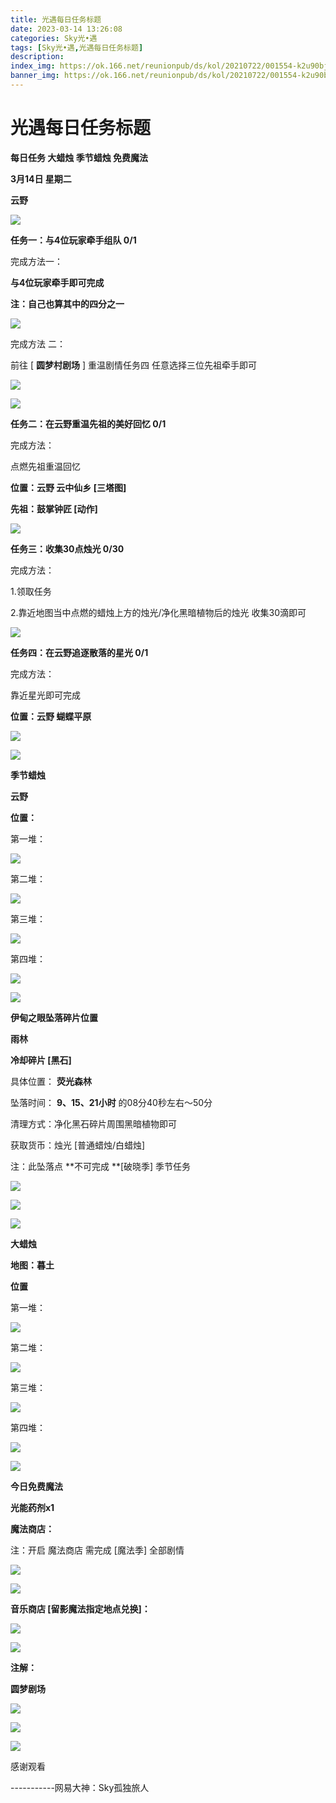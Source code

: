 ```yaml
---
title: 光遇每日任务标题
date: 2023-03-14 13:26:08
categories: Sky光•遇
tags: [Sky光•遇,光遇每日任务标题]
description: 
index_img: https://ok.166.net/reunionpub/ds/kol/20210722/001554-k2u90bj7ay.png?imageView&thumbnail=600x0&type=jpg
banner_img: https://ok.166.net/reunionpub/ds/kol/20210722/001554-k2u90bj7ay.png?imageView&thumbnail=600x0&type=jpg
---
```

# 光遇每日任务标题
**每日任务 大蜡烛 季节蜡烛 免费魔法**

 **3月14日 星期二**

 **云野**

![](https://img.166.net/reunionpub/ds/kol/20230314/001211-6uy4zlwpgt.jpg)

 **任务一：与4位玩家牵手组队 0/1**

完成方法一：

 **与4位玩家牵手即可完成**

 **注：自己也算其中的四分之一**

![](https://img.166.net/reunionpub/ds/kol/20230314/000103-h3kf2j4d9m.jpeg)

完成方法 二：

前往 [ **圆梦村剧场** ] 重温剧情任务四 任意选择三位先祖牵手即可

![](https://img.166.net/reunionpub/ds/kol/20230314/000112-pca416qwl8.jpeg)

![](https://img.166.net/reunionpub/ds/kol/20230314/000122-nlieoyqdms.jpeg)

 **任务二：在云野重温先祖的美好回忆 0/1**

完成方法：

点燃先祖重温回忆

 **位置：云野 云中仙乡 [三塔图]**

 **先祖：鼓掌钟匠 [动作]**

![](https://img.166.net/reunionpub/ds/kol/20230314/000159-s8037yrvza.jpeg)

 **任务三：收集30点烛光 0/30**

完成方法：

1.领取任务

2.靠近地图当中点燃的蜡烛上方的烛光/净化黑暗植物后的烛光 收集30滴即可

![](https://img.166.net/reunionpub/ds/kol/20230314/000226-74j8b3gkem.jpg)

 **任务四：在云野追逐散落的星光 0/1**

完成方法：

靠近星光即可完成

 **位置：云野 蝴蝶平原**

![](https://img.166.net/reunionpub/ds/kol/20230314/000252-rdu8q941sp.jpeg)

![](https://img.166.net/reunionpub/ds/kol/20221018/100256-wzutnocka0.png)

 **季节蜡烛**

 **云野**

 **位置：**

第一堆：

![](https://img.166.net/reunionpub/ds/kol/20230313/234652-1joni26pt4.jpg)

第二堆：

![](https://img.166.net/reunionpub/ds/kol/20230313/234701-m8luwdcho3.jpeg)

第三堆：

![](https://img.166.net/reunionpub/ds/kol/20230313/234710-ycbzvsda7t.jpeg)

第四堆：

![](https://img.166.net/reunionpub/ds/kol/20230313/234719-75z2qebtjv.jpeg)

![](https://img.166.net/reunionpub/ds/kol/20221130/005912-5mvshq9nf3.png)

 **伊甸之眼坠落碎片位置**

 **雨林**

 **冷却碎片 [黑石]**

具体位置： **荧光森林**

坠落时间： **9、15、21小时** 的08分40秒左右～50分

清理方式：净化黑石碎片周围黑暗植物即可

获取货币：烛光 [普通蜡烛/白蜡烛]

注：此坠落点 **不可完成  **[破晓季] 季节任务

![](https://img.166.net/reunionpub/ds/kol/20230314/000918-vdefsa6nz2.jpg)

![](https://img.166.net/reunionpub/ds/kol/20230314/000955-knolw9au4v.jpeg)

![](https://img.166.net/reunionpub/ds/kol/20230313/005012-cdpy0kr1uq.png)

 **大蜡烛**

 **地图：暮土**

 **位置**

第一堆：

![](https://img.166.net/reunionpub/ds/kol/20230313/234846-sz5pdfv7hg.jpeg)

第二堆：

![](https://img.166.net/reunionpub/ds/kol/20230313/234858-7mrzgewsp9.jpeg)

第三堆：

![](https://img.166.net/reunionpub/ds/kol/20230313/234906-cji6a0hf2e.jpeg)

第四堆：

![](https://img.166.net/reunionpub/ds/kol/20230313/234915-qteucnyorf.jpeg)

![](https://img.166.net/reunionpub/ds/kol/20221018/100256-wzutnocka0.png)

 **今日免费魔法**

 **光能药剂x1**

 **魔法商店：**

注：开启 魔法商店 需完成 [魔法季] 全部剧情

![](https://img.166.net/reunionpub/ds/kol/20221018/100559-oibznvdtus.png)

![](https://img.166.net/reunionpub/ds/kol/20230313/234932-ljud93i56h.jpeg)

 **音乐商店 [留影魔法指定地点兑换]：**

![](https://img.166.net/reunionpub/ds/kol/20230313/001915-g7cs0d15l6.jpeg)

 **![](https://img.166.net/reunionpub/ds/kol/20221018/100256-wzutnocka0.png)**

 **注解：**

 **圆梦剧场**

![](https://img.166.net/reunionpub/ds/kol/20230314/000625-s58il46reg.jpeg)

![](https://img.166.net/reunionpub/ds/kol/20230314/000636-vimebc4ntq.jpeg)

 **![](https://img.166.net/reunionpub/ds/kol/20221018/100256-wzutnocka0.png)**

感谢观看

\-----------网易大神：Sky孤独旅人

